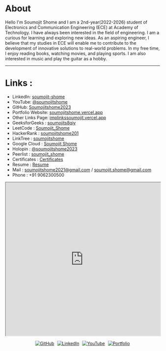 # About

Hello I'm Soumojit Shome and I am a 2nd-year(2022-2026) student of Electronics and Communication Engineering (ECE) at Academy of Technology. I have always been interested in the field of engineering. I am a curious for learning and exploring new ideas. As an aspiring engineer, I believe that my studies in ECE will enable me to contribute to the development of innovative solutions to real-world problems. In my free time, I enjoy reading books, watching movies, and playing sports. I am also interested in music and play the guitar as a hobby.

---

# Links :

- LinkedIn: [soumojit-shome](https://www.linkedin.com/in/soumojit-shome)
- YouTube: [@soumojitshome](https://youtube.com/@soumojitshome)
- GitHub: [Soumojitshome2023](https://github.com/Soumojitshome2023)
- Portfolio Website: [soumojitshome.vercel.app](https://soumojitshome.vercel.app)
- Other Links Page: [implinkssoumojit.vercel.app](https://implinkssoumojit.vercel.app)
- GeeksforGeeks : [soumojits8qiy](https://auth.geeksforgeeks.org/user/soumojits8qiy)
- LeetCode : [Soumojit_Shome](https://leetcode.com/Soumojit_Shome/)
- HackerRank : [soumojitshome201](https://www.hackerrank.com/soumojitshome201?hr_r=1)
- LinkTree : [soumojitshome](https://linktr.ee/soumojitshome)
- Google Cloud : [Soumojit Shome](https://www.cloudskillsboost.google/public_profiles/987a5721-fedc-48e5-a9eb-f19e813782bd)
- Holopin : [@soumojitshome2023](https://www.holopin.io/@soumojitshome2023#)
- Peerlist : [soumojit_shome](https://peerlist.io/soumojit_shome)
- Certificates : [Certificates](https://www.linkedin.com/in/soumojit-shome/details/certifications/)
- Resume : [Resume](https://drive.google.com/file/d/11Q2jRHf40tcqbG9fF_H4CdAWA4G1ikXL/view?usp=drive_link)
- Mail  : soumojitshome2021@gmail.com / soumojit.shome@gmail.com
- Phone : +91 9062300500




<iframe src="https://drive.google.com/file/d/11Q2jRHf40tcqbG9fF_H4CdAWA4G1ikXL/preview" width="100%" height="500px"></iframe>

<br>

<!-- # Connect with me :   -->

<div style="display: flex; justify-content: center; flex-wrap: wrap; gap: 10px;">
 
[![GitHub](https://img.shields.io/badge/github-%2324292e.svg?&style=for-the-badge&logo=github&logoColor=white)](https://github.com/Soumojitshome2023) 

[![LinkedIn](https://img.shields.io/badge/linkedin-%231E77B5.svg?&style=for-the-badge&logo=linkedin&logoColor=white)](https://www.linkedin.com/in/soumojit-shome-90a190241)
  
[![YouTube](https://img.shields.io/badge/youtube-%23EE4831.svg?&style=for-the-badge&logo=youtube&logoColor=white)](https://youtube.com/@soumojitshome)

[![Portfolio](https://img.shields.io/badge/Portfolio-%23000000.svg?style=for-the-badge&logo=vercel&logoColor=white)](https://www.soumojitshome.me/)
  
</div>

<br>